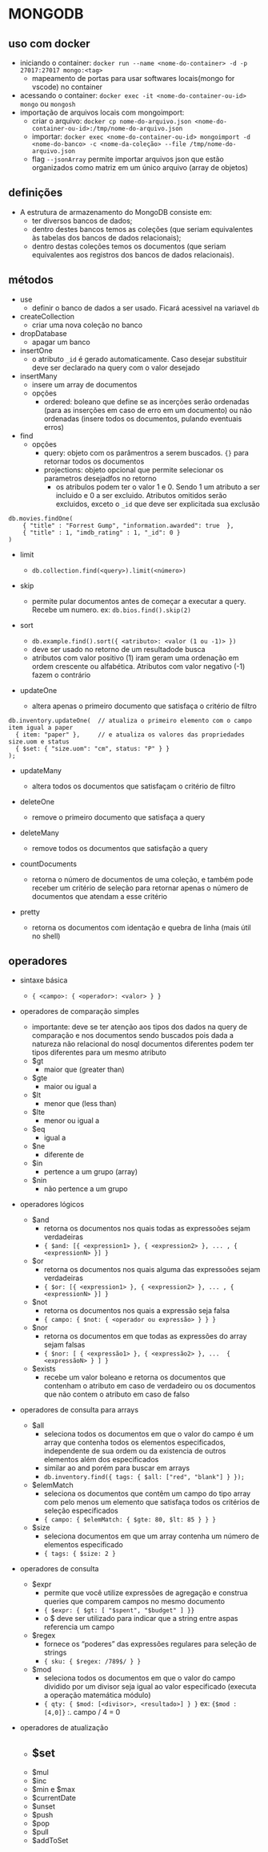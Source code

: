 # MONGODB

## uso com docker
- iniciando o container: `docker run --name <nome-do-container> -d -p 27017:27017 mongo:<tag>`
  - mapeamento de portas para usar softwares locais(mongo for vscode) no container   
- acessando o container: `docker exec -it <nome-do-container-ou-id> mongo` ou `mongosh`
- importação de arquivos locais com mongoimport:
  - criar o arquivo: `docker cp nome-do-arquivo.json <nome-do-container-ou-id>:/tmp/nome-do-arquivo.json`
  - importar: `docker exec <nome-do-container-ou-id> mongoimport -d <nome-do-banco> -c <nome-da-coleção> --file /tmp/nome-do-arquivo.json`
  - flag `--jsonArray` permite importar arquivos json que estão organizados como matriz em um único arquivo (array de objetos)

## definições
- A estrutura de armazenamento do MongoDB consiste em:
  - ter diversos bancos de dados;
  - dentro destes bancos temos as coleções (que seriam equivalentes às tabelas dos bancos de dados relacionais);
  - dentro destas coleções temos os documentos (que seriam equivalentes aos registros dos bancos de dados relacionais).

## métodos
- use
  - definir o banco de dados a ser usado. Ficará acessivel na variavel `db`
- createCollection
  - criar uma nova coleção no banco 
- dropDatabase
  - apagar um banco 
- insertOne
  - o atributo `_id` é gerado automaticamente. Caso desejar substituir deve ser declarado na query com o valor desejado  
- insertMany
  - insere um array de documentos 
  - opções
    - ordered: boleano que define se as incerções serão ordenadas (para as inserções em caso de erro em um documento) ou não ordenadas (insere todos os documentos, pulando eventuais erros)
- find
  - opções
    - query: objeto com os parâmentros a serem buscados. `{}` para retornar todos os documentos
    - projections: objeto opcional que permite selecionar os parametros desejadfos no retorno
      - os atribulos podem ter o valor 1 e 0. Sendo 1 um atributo a ser incluido e 0 a ser excluido. Atributos omitidos serão excluidos, exceto o `_id` que deve ser explicitada sua exclusão
```mongodb
db.movies.findOne(
    { "title" : "Forrest Gump", "information.awarded": true  },
    { "title" : 1, "imdb_rating" : 1, "_id": 0 }
)
```
- limit
  - `db.collection.find(<query>).limit(<número>)` 
  
- skip
  - permite pular documentos antes de começar a executar a query. Recebe um numero. ex: `db.bios.find().skip(2)`
  
- sort
  - `db.example.find().sort({ <atributo>: <valor (1 ou -1)> })`
  - deve ser usado no retorno de um resultadode busca
  - atributos com valor positivo (1) iram geram uma ordenação em ordem crescente ou alfabética. Atributos com valor negativo (-1) fazem o contrário
  
- updateOne
  - altera apenas o primeiro documento que satisfaça o critério de filtro
```
db.inventory.updateOne(  // atualiza o primeiro elemento com o campo item igual a paper
  { item: "paper" },     // e atualiza os valores das propriedades size.uom e status
  { $set: { "size.uom": "cm", status: "P" } }
);
```
- updateMany
  - altera todos os documentos que satisfaçam o critério de filtro
- deleteOne
  - remove o primeiro documento que satisfaça a query
  
- deleteMany
  - remove todos os documentos que satisfação a query 
  
- countDocuments
  - retorna o número de documentos de uma coleção, e também pode receber um critério de seleção para retornar apenas o número de documentos que atendam a esse critério  
  
- pretty
  - retorna os documentos com identação e quebra de linha (mais útil no shell) 

## operadores
- sintaxe básica
  - `{ <campo>: { <operador>: <valor> } }`
  
- operadores de comparação simples
  - importante: deve se ter atenção aos tipos dos dados na query de comparação e nos documentos sendo buscados pois dada a natureza não relacional do nosql documentos diferentes podem ter tipos diferentes para um mesmo atributo
  - $gt
    - maior que (greater than)
  - $gte
    - maior ou igual a
  - $lt
    - menor que (less than)
  - $lte
    - menor ou igual a
  - $eq
    - igual a
  - $ne
    - diferente de
  - $in
    - pertence a um grupo (array)
  - $nin
    - não pertence a um grupo
  
- operadores lógicos
  - $and
    - retorna os documentos nos quais todas as expressoões sejam verdadeiras 
    - `{ $and: [{ <expression1> }, { <expression2> }, ... , { <expressionN> }] }`
  - $or
    - retorna os documentos nos quais alguma das expressoões sejam verdadeiras 
    - `{ $or: [{ <expression1> }, { <expression2> }, ... , { <expressionN> }] }`
  - $not
    - retorna os documentos nos quais a expressão seja falsa
    - `{ campo: { $not: { <operador ou expressão> } } }`
  - $nor
    - retorna os documentos em que todas as expressões do array sejam falsas
    - `{ $nor: [ { <expressão1> }, { <expressão2> }, ...  { <expressãoN> } ] }`
  - $exists
    - recebe um valor boleano e retorna os documentos que contenham o atributo em caso de verdadeiro ou os documentos que não contem o atributo em caso de falso     
 
- operadores de consulta para arrays
  - $all
    - seleciona todos os documentos em que o valor do campo é um array que contenha todos os elementos especificados, independente de sua ordem ou da existencia de outros elementos além dos especificados
    - similar ao and porém para buscar em arrays
    - `db.inventory.find({ tags: { $all: ["red", "blank"] } });`
  - $elemMatch
    - seleciona os documentos que contêm um campo do tipo array com pelo menos um elemento que satisfaça todos os critérios de seleção especificados
    - `{ campo: { $elemMatch: { $gte: 80, $lt: 85 } } }`
  - $size
    - seleciona documentos em que um array contenha um número de elementos especificado  
    - `{ tags: { $size: 2 }`

- operadores de consulta
  - $expr
    - permite que você utilize expressões de agregação e construa queries que comparem campos no mesmo documento 
    - `{ $expr: { $gt: [ "$spent", "$budget" ] }}` 
    - o $ deve ser utilizado para indicar que a string entre aspas referencia um campo
  - $regex
    - fornece os “poderes” das expressões regulares para seleção de strings  
    - `{ sku: { $regex: /789$/ } }`
  - $mod
    - seleciona todos os documentos em que o valor do campo dividido por um divisor seja igual ao valor especificado (executa a operação matemática módulo)
    - `{ qty: { $mod: [<divisor>, <resultado>] } }` ex: `{$mod : [4,0]}` :. campo / 4 = 0

- operadores de atualização
  - $set
    - 
  - $mul
  - $inc
  - $min e $max
  - $currentDate
  - $unset
  - $push
  - $pop
  - $pull
  - $addToSet
